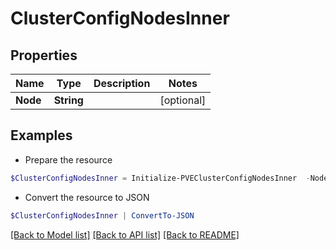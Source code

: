 # ClusterConfigNodesInner
## Properties

Name | Type | Description | Notes
------------ | ------------- | ------------- | -------------
**Node** | **String** |  | [optional] 

## Examples

- Prepare the resource
```powershell
$ClusterConfigNodesInner = Initialize-PVEClusterConfigNodesInner  -Node null
```

- Convert the resource to JSON
```powershell
$ClusterConfigNodesInner | ConvertTo-JSON
```

[[Back to Model list]](../README.md#documentation-for-models) [[Back to API list]](../README.md#documentation-for-api-endpoints) [[Back to README]](../README.md)

